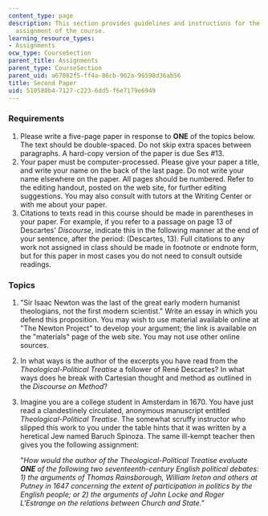 ```yaml
---
content_type: page
description: This section provides guidelines and instructions for the second writing
  assignment of the course.
learning_resource_types:
- Assignments
ocw_type: CourseSection
parent_title: Assignments
parent_type: CourseSection
parent_uid: a67082f5-ff4a-86cb-902a-96598d36ab56
title: Second Paper
uid: 510580b4-7127-c223-6dd5-f6e7179e6949
---
```


### Requirements

1.  Please write a five-page paper in response to **ONE** of the topics below. The text should be double-spaced. Do not skip extra spaces between paragraphs. A hard-copy version of the paper is due Ses #13.
2.  Your paper must be computer-processed. Please give your paper a title, and write your name on the back of the last page. Do not write your name elsewhere on the paper. All pages should be numbered. Refer to the editing handout, posted on the web site, for further editing suggestions. You may also consult with tutors at the Writing Center or with me about your paper.
3.  Citations to texts read in this course should be made in parentheses in your paper. For example, if you refer to a passage on page 13 of Descartes' _Discourse_, indicate this in the following manner at the end of your sentence, after the period: (Descartes, 13). Full citations to any work not assigned in class should be made in footnote or endnote form, but for this paper in most cases you do not need to consult outside readings.

### Topics

1.  "Sir Isaac Newton was the last of the great early modern humanist theologians, not the first modern scientist." Write an essay in which you defend this proposition. You may wish to use material available online at "The Newton Project" to develop your argument; the link is available on the "materials" page of the web site. You may not use other online sources.
2.  In what ways is the author of the excerpts you have read from the _Theological-Political Treatise_ a follower of René Descartes? In what ways does he break with Cartesian thought and method as outlined in the _Discourse on Method_?
3.  Imagine you are a college student in Amsterdam in 1670. You have just read a clandestinely circulated, anonymous manuscript entitled _Theological-Political Treatise_. The somewhat scruffy instructor who slipped this work to you under the table hints that it was written by a heretical Jew named Baruch Spinoza. The same ill-kempt teacher then gives you the following assignment:
    
    "_How would the author of the _Theological-Political Treatise_ evaluate **ONE** of the following two seventeenth-century English political debates: 1) the arguments of Thomas Rainsborough, William Ireton and others at Putney in 1647 concerning the extent of participation in politics by the English people; or 2) the arguments of John Locke and Roger L'Estrange on the relations between Church and State."_